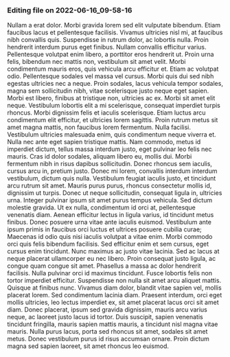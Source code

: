 

### Editing file on 2022-06-16_09-58-16

Nullam a erat dolor. Morbi gravida lorem sed elit vulputate bibendum. Etiam faucibus lacus et pellentesque facilisis. Vivamus ultricies nisl mi, at faucibus nibh convallis quis. Suspendisse in rutrum dolor, ac lobortis nulla. Proin hendrerit interdum purus eget finibus. Nullam convallis efficitur varius. Pellentesque volutpat enim libero, a porttitor eros hendrerit ut. Proin urna felis, bibendum nec mattis non, vestibulum sit amet velit. Morbi condimentum mauris eros, quis vehicula arcu efficitur et.
Etiam ac volutpat odio. Pellentesque sodales vel massa vel cursus. Morbi quis dui sed nibh egestas ultricies nec a neque. Proin sodales, lacus vehicula tempor sodales, magna sem sollicitudin nibh, vitae scelerisque justo neque eget sapien. Morbi est libero, finibus at tristique non, ultricies ac ex. Morbi sit amet elit neque. Vestibulum lobortis elit a mi scelerisque, consequat imperdiet turpis rhoncus. Morbi dignissim felis et iaculis scelerisque. Etiam luctus arcu condimentum elit efficitur, et ultricies lorem sagittis. Proin rutrum metus sit amet magna mattis, non faucibus lorem fermentum. Nulla facilisi. Vestibulum ultricies malesuada enim, quis condimentum neque viverra et. Nulla nec ante eget sapien tristique mattis. Nam commodo, metus id imperdiet dictum, tellus massa interdum justo, eget pulvinar leo felis nec mauris.
Cras id dolor sodales, aliquam libero eu, mollis dui. Morbi fermentum nibh in risus dapibus sollicitudin. Donec rhoncus sem iaculis, cursus arcu in, pretium justo. Donec mi lorem, convallis interdum interdum vestibulum, dictum quis nulla. Vestibulum feugiat iaculis justo, et tincidunt arcu rutrum sit amet. Mauris purus purus, rhoncus consectetur mollis id, dignissim ut turpis. Donec ut neque sollicitudin, consequat ligula in, ultricies urna. Integer pulvinar ipsum sit amet purus tempus vehicula. Sed dictum molestie gravida.
Ut ex nulla, condimentum id orci at, pellentesque venenatis diam. Aenean efficitur lectus in ligula varius, id tincidunt metus finibus. Donec posuere urna vitae ante iaculis euismod. Vestibulum ante ipsum primis in faucibus orci luctus et ultrices posuere cubilia curae; Maecenas id odio quis nisi iaculis volutpat a vitae enim. Morbi commodo orci quis felis bibendum facilisis. Sed efficitur enim et sem cursus, eget cursus enim tincidunt. Nunc maximus ac justo vitae lacinia. Sed ac lacus at neque placerat ullamcorper eu nec libero. Proin consequat justo ligula, ac congue quam congue sit amet. Phasellus a massa ac dolor hendrerit facilisis.
Nulla pulvinar orci id maximus tincidunt. Fusce lobortis felis non tortor imperdiet efficitur. Suspendisse non nulla sit amet arcu aliquet mattis. Quisque at finibus nunc. Vivamus diam dolor, blandit vitae sapien vel, mollis placerat lorem. Sed condimentum lacinia diam. Praesent interdum, orci eget mollis ultricies, leo lectus imperdiet ex, sit amet placerat lacus orci sit amet diam. Donec placerat, ipsum sed gravida dignissim, mauris arcu varius neque, ac laoreet justo lacus id tortor. Duis suscipit, sapien venenatis tincidunt fringilla, mauris sapien mattis mauris, a tincidunt nisl magna vitae mauris. Nulla purus lacus, porta sed rhoncus sit amet, sodales sit amet metus. Donec vestibulum purus id risus accumsan ornare. Proin dictum magna sed sapien laoreet, sit amet rhoncus leo euismod.


